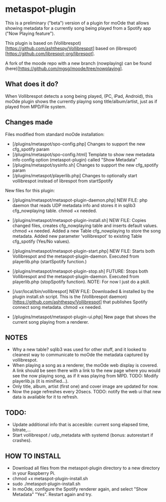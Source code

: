 # metaspot-plugin

This is a preliminary ("beta") version of a plugin for moOde that allows showing metadata for a currently song being played from a Spotify app ("Now Playing feature").

This plugin is based on (Vollibrespot)[https://github.com/ashthespy/Vollibrespot] based on (librespot)[https://github.com/librespot-org/librespot].

A fork of the moode repo with a new branch (nowplaying) can be found (here)[https://github.com/mgsg/moode/tree/nowplaying].

## What does it do?
When Vollibrespot detects a song being played, (PC, iPad, Android), this moOde plugin shows the currently playing song title/album/artist, just as if played from MPD/File system.

## Changes made

Files modified from standard moOde installation:

- [/plugins/metaspot/spo-config.php] Changes to support the new cfg_spotify param
- [/plugins/metaspot/spo-config.html] Template to show new metadata info config option (metaspot-plugin) called "Show Metadata"
- [/plugins/metaspot/sysinfo.sh] Changes to support the new cfg_spotify param
- [/plugins/metaspot/playerlib.php] Changes to optionally start vollibrespot instead of librespot from startSpotify

New files for this plugin:

- [/plugins/metaspot/metaspot-plugin-daemon.php] NEW FILE: php daemon that reads UDP metadata info and stores it in sqlib3 cfg_nowplaying table. chmod +x needed.
- [/plugins/metaspot/metaspot-plugin-install.sh] NEW FILE: Copies changed files, creates cfg_nowplaying table and inserts default values. chmod +x needed. Added a new Table cfg_nowplaying to store the song metadata. Added new parameter 'vollibrespot' to existing Table cfg_spotify (Yes/No values).
- [/plugins/metaspot/metaspot-plugin-start.php] NEW FILE: Starts both Vollibrespot and the metaspot-plugin-daemon. Executed from playerlib.php (startSpotify function.)
- [/plugins/metaspot/metaspot-plugin-stop.sh] FUTURE: Stops both Vollibrespot and the metaspot-plugin-daemon. Executed from playerlib.php (stopSpotify function). NOTE: For now I just do a pkill.

- [/usr/local/bin/vollibrespot] NEW FILE: Downloaded & installed by the plugin install.sh script. This is the (Vollibrespot daemon)[https://github.com/ashthespy/Vollibrespot] that publishes Spotify connect song metadata. chmod +x needed.
- [/plugins/metaspot/metaspot-plugin-ui.php] New page that shows the current song playing from a renderer.

## NOTES

- Why a new table? sqlib3 was used for other stuff, and it looked to cleanest way to communicate to moOde the metadata captured by vollibrespot.
- When playing a song as a renderer, the moOde web display is covered. A link should be seen there with a link to the new page where you would see the now playing song, as if it was playing from MPD. TODO: Modify playerlib.js (it is minified...).
- Only title, album, artist (first one) and cover image are updated for now.
- Now the page refreshes every 20secs. TODO: notify the web ui that new data is available for it to refresh.

## TODO:

- Update additional info that is accesible: current song elapsed time, bitrate,...
- Start vollibrespot / udp_metadata with systemd (bonus: autorestart if crashes).


## HOW TO INSTALL
- Download all files from the metaspot-plugin directory to a new directory in your Raspberry Pi.
- chmod +x metaspot-plugin-install.sh
- sudo ./metaspot-plugin-install.sh
- In moOde, configure the Spotify renderer again, and select "Show Metadata" "Yes". Restart again and try.